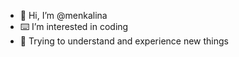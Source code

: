 - 👋 Hi, I’m @menkalina
- ⌨️ I’m interested in coding
- 🌱 Trying to understand and experience new things

<!---
menkalina/menkalina is a ✨ special ✨ repository because its `README.md` (this file) appears on your GitHub profile.
You can click the Preview link to take a look at your changes.
--->
